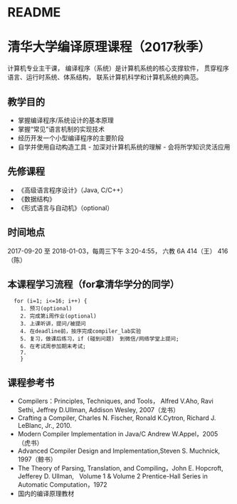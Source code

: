# README

# 清华大学编译原理课程（2017秋季）

计算机专业主干课， 编译程序（系统）是计算机系统的核心支撑软件， 贯穿程序语言、运行时系统、体系结构， 联系计算机科学和计算机系统的典范。

## 教学目的
- 掌握编译程序/系统设计的基本原理
- 掌握“常见”语言机制的实现技术
- 经历开发一个小型编译程序的主要阶段
- 自学并使用自动构造工具
- 加深对计算机系统的理解
- 会将所学知识灵活应用

## 先修课程
- 《高级语言程序设计》（Java, C/C++）
- 《数据结构》
- 《形式语言与自动机》（optional）

## 时间地点
 2017-09-20 至 2018-01-03，每周三下午 3:20-4:55， 六教 6A 414（王） 416（陈） 
 
## 本课程学习流程（for拿清华学分的同学）
```
  for (i=1; i<=16; i++) {
    1. 预习(optional)
    2. 完成第i周作业(optional)
    3. 上课听讲，提问/被提问
    4. 在deadline前，按序完成compiler_lab实验
    5. 复习，做课后练习，if (碰到问题)　到微信/网络学堂上提问;
    6. 在考试周参加期末考试;
    7. 
    }

```
## 课程参考书
- Compilers：Principles, Techniques, and Tools， Alfred V.Aho, Ravi Sethi, Jeffrey D.Ullman, Addison Wesley, 2007（龙书）
- Crafting a Compiler, Charles N. Fischer, Ronald K.Cytron,  Richard J. LeBlanc, Jr., 2010.
- Modern Compiler Implementation in Java/C  Andrew W.Appel，2005    （虎书）
- Advanced Compiler Design and Implementation,Steven S. Muchnick, 1997（鲸书）
- The Theory of Parsing, Translation, and Compiling，John E. Hopcroft, Jefferey D. Ullman,    Volume 1 & Volume 2 Prentice-Hall Series in Automatic Computation，1972
- 国内的编译原理教材


